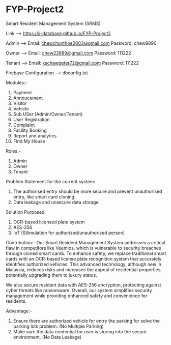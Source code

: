 # FYP-Project2
Smart Resident Management System (SRMS) 

Link --> https://jj-database.github.io/FYP-Project2

Admin -->
Email: chewchunthoe2003@gmail.com
Password: chew9890

Owner -->
Email: chew22889@gmail.com
Password: 111222

Tenant -->
Email: kschewpeter72@gmail.com
Password: 111222

Firebase Configuration --> dbconfig.txt

Modules:-
1. Payment
2. Annoucement
3. Visitor
4. Vehicle
5. Sub USer (Admin/Owner/Tenant)
6. User Registration
7. Complaint
8. Facility Booking
9. Report and analytics
10. Find My House


Roles:-
1. Admin
2. Owner
3. Tenant

Problem Statement for the current system: 
1. The authorised entry should be more secure and prevent unauthorised entry, like smart card cloning.
2. Data leakage and unsecure data storage.
  
Solution Purposed:
1. OCR-based licensed plate system
2. AES-256
3. IoT (Stlimulation for authorized/unauthorized person)


Contribution:-
Our Smart Resident Management System addresses a critical flaw in competitors like Veemios, which is vulnerable to security breaches through cloned smart cards. To enhance safety, we replace traditional smart cards with an OCR-based license plate recognition system that accurately identifies authorized vehicles. This advanced technology, although new in Malaysia, reduces risks and increases the appeal of residential properties, potentially upgrading them to luxury status.

We also secure resident data with AES-256 encryption, protecting against cyber threats like ransomware. Overall, our system simplifies security management while providing enhanced safety and convenience for residents.

Advantage:-
1. Ensure there are authorized vehicle for entry the parking for solve the parking lots problem. (No Multiple Parking)
2. Make sure the data credential for user is storing into the secure environment. (No Data Leakage)



